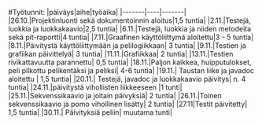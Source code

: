 #Työtunnit:
|päiväys|aihe|työaika|
|-------|----|-------|
|26.10.|Projektinluonti sekä dokumentoinnin aloitus|1,5 tuntia|
|2.11.|Testejä, luokkia ja luokkakaavio|2,5 tuntia|
|6.11.|Testejä, luokkia ja niiden metodeita sekä pit-raportti|4 tuntia|
|7.11.|Graafinen käyttöliittymä aloitettu|3 - 5 tuntia|
|8.11.|Päivitystä käyttöliittymään ja pelilogiikkaan| 3 tuntia|
|9.11.|Testien ja grafiikan päivittelyä| 3 tuntia|
|11.11.|Grafiikkaa| 2 tuntia|
|13.11.|Testien rivikattavuutta parannettu| 0,5 tuntia|
|18.11.|Paljon kaikkea, huipputulokset, peli pilkottu pelikentäksi ja peliksi| 4-6 tuntia|
|19.11.| Taustan liike ja javadoc aloitettu | 1,5 tuntia|
|20.11.| Testejä, javadoc ja luokkakaavio päivitys| n. 4 tuntia|
|24.11.|päivitystä vihollisten liikkeeseen |1 tunti|
|25.11.|Sekvenssikaavio ja joitain päivyksiä| 2 tuntia|
|26.11.|Toinen sekvenssikaavio ja pomo vihollinen lisätty| 2 tuntia|
|27.11|Testit päivitetty| 1,5 tuntia|
|30.11.| Päivityksiä peliin| muutama tunti|


